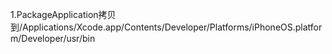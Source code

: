 1.PackageApplication拷贝到/Applications/Xcode.app/Contents/Developer/Platforms/iPhoneOS.platform/Developer/usr/bin 


